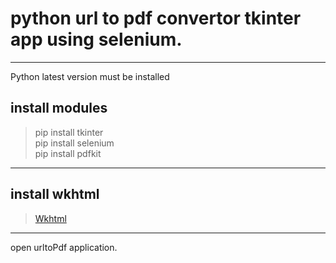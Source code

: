 # python url to pdf convertor tkinter app using selenium.
---
Python latest version must be installed

## install modules
> pip install tkinter\
  pip install selenium\
  pip install pdfkit

---
## install wkhtml
> [Wkhtml](https://wkhtmltopdf.org/downloads.html)

---
open urltoPdf application.
